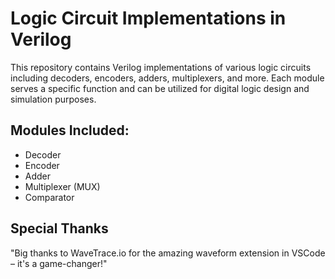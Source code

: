 # Logic Circuit Implementations in Verilog

This repository contains Verilog implementations of various logic circuits including decoders, encoders, adders, multiplexers, and more. Each module serves a specific function and can be utilized for digital logic design and simulation purposes.

## Modules Included:
- Decoder
- Encoder
- Adder
- Multiplexer (MUX)
- Comparator

## Special Thanks
"Big thanks to WaveTrace.io for the amazing waveform extension in VSCode – it's a game-changer!"
